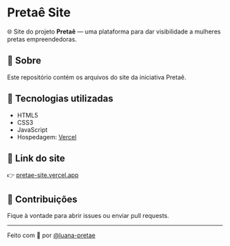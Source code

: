# Pretaê Site

🌐 Site do projeto **Pretaê** — uma plataforma para dar visibilidade a mulheres pretas empreendedoras.

## 📁 Sobre

Este repositório contém os arquivos do site da iniciativa Pretaê.

## 🚀 Tecnologias utilizadas

- HTML5
- CSS3
- JavaScript
- Hospedagem: [Vercel](https://vercel.com)

## 🔗 Link do site

👉 [pretae-site.vercel.app](https://pretae-site.vercel.app)

## 🤝 Contribuições

Fique à vontade para abrir issues ou enviar pull requests.

---

Feito com 💜 por [@luana-pretae](https://github.com/luana-pretae)
